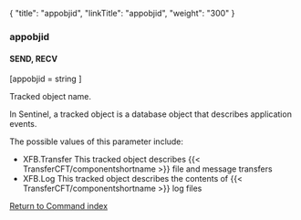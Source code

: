 {
    "title": "appobjid",
    "linkTitle": "appobjid",
    "weight": "300"
}<span id="appobjid"></span>

### appobjid

#### SEND, RECV

\[appobjid = string \]

Tracked object name.

In Sentinel, a tracked object is a database object that describes
application events.

The possible values of this parameter include:

-   XFB.Transfer
    This tracked object describes {{< TransferCFT/componentshortname >}} file and message transfers
-   XFB.Log This
    tracked object describes the contents of {{< TransferCFT/componentshortname >}} log files

[Return to Command index](../../)
